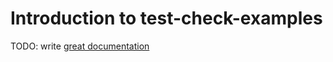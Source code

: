 # Introduction to test-check-examples

TODO: write [great documentation](http://jacobian.org/writing/what-to-write/)
